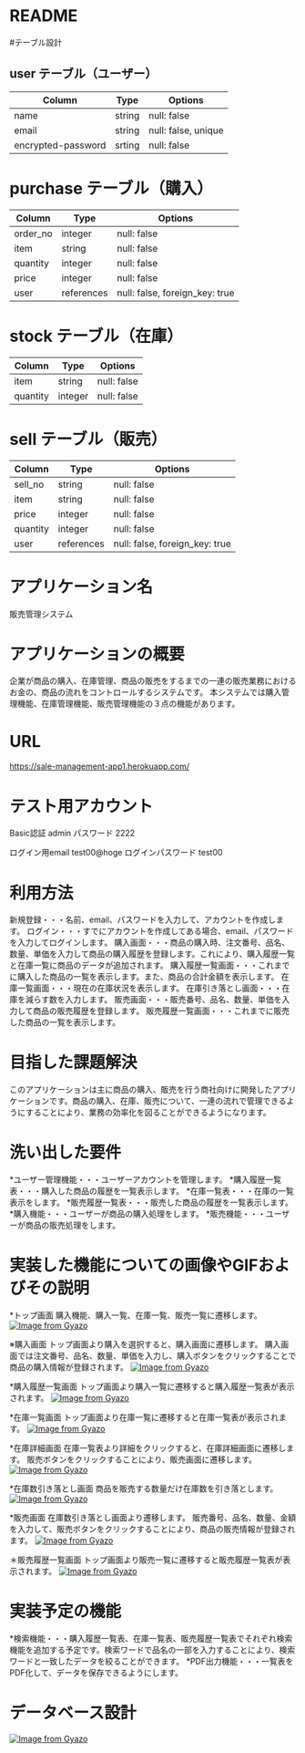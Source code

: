 # README

#テーブル設計

## user テーブル（ユーザー）
| Column              | Type          | Options             |
| ------------------- | ------------- | ------------------- |
| name                | string        | null: false         |
| email               | string        | null: false, unique |
| encrypted-password  | srting        | null: false         |

# purchase テーブル（購入）
| Column              | Type          | Options                         |
| ------------------- | ------------- | ------------------------------- |
| order_no            | integer       | null: false                     |
| item                | string        | null: false                     |
| quantity            | integer       | null: false                     |
| price               | integer       | null: false                     |
| user                | references    | null: false, foreign_key: true  |

# stock テーブル（在庫）
| Column              | Type          | Options                         |
| ------------------- | ------------- | ------------------------------- |
| item                | string        | null: false                     |
| quantity            | integer       | null: false                     |

# sell テーブル（販売）
| Column              | Type          | Options                        |
| ------------------- | ------------- | ------------------------------ |
| sell_no             | string        | null: false                    |
| item                | string        | null: false                    |
| price               | integer       | null: false                    |
| quantity            | integer       | null: false                    |
| user                | references    | null: false, foreign_key: true |


# アプリケーション名
販売管理システム

# アプリケーションの概要
企業が商品の購入、在庫管理、商品の販売をするまでの一連の販売業務におけるお金の、商品の流れをコントロールするシステムです。
本システムでは購入管理機能、在庫管理機能、販売管理機能の３点の機能があります。

# URL
https://sale-management-app1.herokuapp.com/

# テスト用アカウント
Basic認証 admin
パスワード 2222

ログイン用email test00@hoge
ログインパスワード test00

# 利用方法
新規登録・・・名前、email、パスワードを入力して、アカウントを作成します。
ログイン・・・すでにアカウントを作成してある場合、email、パスワードを入力してログインします。
購入画面・・・商品の購入時、注文番号、品名、数量、単価を入力して商品の購入履歴を登録します。これにより、購入履歴一覧と在庫一覧に商品のデータが追加されます。
購入履歴一覧画面・・・これまでに購入した商品の一覧を表示します。また、商品の合計金額を表示します。
在庫一覧画面・・・現在の在庫状況を表示します。
在庫引き落とし画面・・・在庫を減らす数を入力します。
販売画面・・・販売番号、品名、数量、単価を入力して商品の販売履歴を登録します。
販売履歴一覧画面・・・これまでに販売した商品の一覧を表示します。

# 目指した課題解決
このアプリケーションは主に商品の購入、販売を行う商社向けに開発したアプリケーションです。商品の購入、在庫、販売について、一連の流れで管理できるようにすることにより、業務の効率化を図ることができるようになります。

# 洗い出した要件
*ユーザー管理機能・・・ユーザーアカウントを管理します。
*購入履歴一覧表・・・購入した商品の履歴を一覧表示します。
*在庫一覧表・・・在庫の一覧表示をします。
*販売履歴一覧表・・・販売した商品の履歴を一覧表示します。
*購入機能・・・ユーザーが商品の購入処理をします。
*販売機能・・・ユーザーが商品の販売処理をします。

# 実装した機能についての画像やGIFおよびその説明
*トップ画面
購入機能、購入一覧、在庫一覧、販売一覧に遷移します。
[![Image from Gyazo](https://i.gyazo.com/9e99dc6a6c96738968071326f77abf49.png)](https://gyazo.com/9e99dc6a6c96738968071326f77abf49)

※購入画面
トップ画面より購入を選択すると、購入画面に遷移します。
購入画面では注文番号、品名、数量、単価を入力し、購入ボタンをクリックすることで商品の購入情報が登録されます。
[![Image from Gyazo](https://i.gyazo.com/3b16108e5d2452a7dc6385ef22924c26.png)](https://gyazo.com/3b16108e5d2452a7dc6385ef22924c26)

*購入履歴一覧画面
トップ画面より購入一覧に遷移すると購入履歴一覧表が表示されます。
[![Image from Gyazo](https://i.gyazo.com/a6d72c85e108554f56c8856c60a26700.png)](https://gyazo.com/a6d72c85e108554f56c8856c60a26700)

*在庫一覧画面
トップ画面より在庫一覧に遷移すると在庫一覧表が表示されます。
[![Image from Gyazo](https://i.gyazo.com/447be5885e667590910a840ce16442b3.png)](https://gyazo.com/447be5885e667590910a840ce16442b3)

*在庫詳細画面
在庫一覧表より詳細をクリックすると、在庫詳細画面に遷移します。
販売ボタンをクリックすることにより、販売画面に遷移します。
[![Image from Gyazo](https://i.gyazo.com/61438659b14b9a490191b81fe3acf787.png)](https://gyazo.com/61438659b14b9a490191b81fe3acf787)

*在庫数引き落とし画面
商品を販売する数量だけ在庫数を引き落とします。
[![Image from Gyazo](https://i.gyazo.com/d282299741385fe0abd6ed5e6e02ebe9.png)](https://gyazo.com/d282299741385fe0abd6ed5e6e02ebe9)

*販売画面
在庫数引き落とし画面より遷移します。
販売番号、品名、数量、金額を入力して、販売ボタンをクリックすることにより、商品の販売情報が登録されます。
[![Image from Gyazo](https://i.gyazo.com/1ef654aa6b9ab84632820187c7b0e9b1.png)](https://gyazo.com/1ef654aa6b9ab84632820187c7b0e9b1)

＊販売履歴一覧画面
トップ画面より販売一覧に遷移すると販売履歴一覧表が表示されます。
[![Image from Gyazo](https://i.gyazo.com/c6106bf2b19ef5b9f2d03c794e6d3af5.png)](https://gyazo.com/c6106bf2b19ef5b9f2d03c794e6d3af5)

# 実装予定の機能
*検索機能・・・購入履歴一覧表、在庫一覧表、販売履歴一覧表でそれぞれ検索機能を追加する予定です。検索ワードで品名の一部を入力することにより、検索ワードと一致したデータを絞ることができます。
*PDF出力機能・・・一覧表をPDF化して、データを保存できるようにします。

# データベース設計
[![Image from Gyazo](https://i.gyazo.com/197d23b23f321f3f928e94d6e19bb3bd.png)](https://gyazo.com/197d23b23f321f3f928e94d6e19bb3bd)


